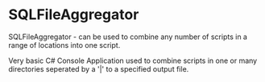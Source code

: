 # SQLFileAggregator
SQLFileAggregator - can be used to combine any number of scripts in a range of locations into one script.

Very basic C# Console Application used to combine scripts in one or many directories seperated by a '|' to a specified output file.
